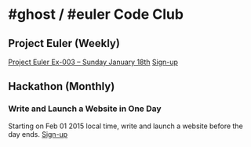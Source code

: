 # #ghost / #euler Code Club

## Project Euler (Weekly)
[Project Euler Ex-003 – Sunday January 18th](https://projecteuler.net/problem=3)
[Sign-up](https://gist.github.com/deadghost/6306c6cb81e43b07d354)

## Hackathon (Monthly)
### Write and Launch a Website in One Day
Starting on Feb 01 2015 local time, write and launch a website before the day
ends.
[Sign-up](https://gist.github.com/deadghost/6447e2d8b066915aa6ca)
